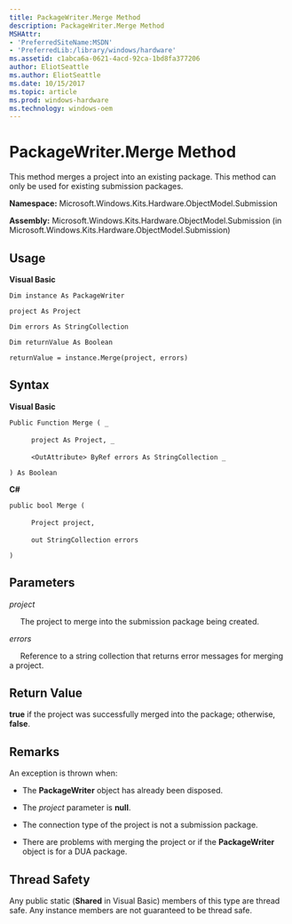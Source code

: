 ```yaml
---
title: PackageWriter.Merge Method
description: PackageWriter.Merge Method
MSHAttr:
- 'PreferredSiteName:MSDN'
- 'PreferredLib:/library/windows/hardware'
ms.assetid: c1abca6a-0621-4acd-92ca-1bd8fa377206
author: EliotSeattle
ms.author: EliotSeattle
ms.date: 10/15/2017
ms.topic: article
ms.prod: windows-hardware
ms.technology: windows-oem
---
```


# PackageWriter.Merge Method


This method merges a project into an existing package. This method can only be used for existing submission packages.

**Namespace:** Microsoft.Windows.Kits.Hardware.ObjectModel.Submission

**Assembly:** Microsoft.Windows.Kits.Hardware.ObjectModel.Submission (in Microsoft.Windows.Kits.Hardware.ObjectModel.Submission)

## <span id="Usage"></span><span id="usage"></span><span id="USAGE"></span>Usage


**Visual Basic**

`Dim instance As PackageWriter`

`project As Project`

`Dim errors As StringCollection`

`Dim returnValue As Boolean`

`returnValue = instance.Merge(project, errors)`

## <span id="Syntax"></span><span id="syntax"></span><span id="SYNTAX"></span>Syntax


**Visual Basic**

`Public Function Merge ( _`

          `project As Project, _`

          `<OutAttribute> ByRef errors As StringCollection _`

`) As Boolean`

**C#**

`public bool Merge (`

          `Project project,`

          `out StringCollection errors`

`)`

## <span id="Parameters"></span><span id="parameters"></span><span id="PARAMETERS"></span>Parameters


*project*

     The project to merge into the submission package being created.

*errors*

     Reference to a string collection that returns error messages for merging a project.

## <span id="Return_Value"></span><span id="return_value"></span><span id="RETURN_VALUE"></span>Return Value


**true** if the project was successfully merged into the package; otherwise, **false**.

## <span id="Remarks"></span><span id="remarks"></span><span id="REMARKS"></span>Remarks


An exception is thrown when:

-   The **PackageWriter** object has already been disposed.

-   The *project* parameter is **null**.

-   The connection type of the project is not a submission package.

-   There are problems with merging the project or if the **PackageWriter** object is for a DUA package.

## <span id="Thread_Safety"></span><span id="thread_safety"></span><span id="THREAD_SAFETY"></span>Thread Safety


Any public static (**Shared** in Visual Basic) members of this type are thread safe. Any instance members are not guaranteed to be thread safe.

 

 






